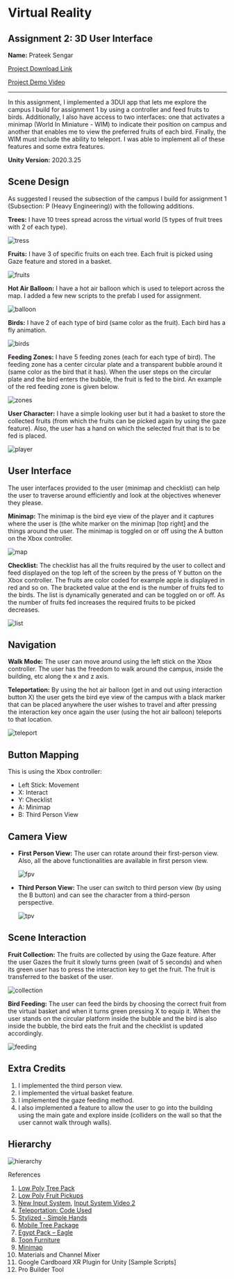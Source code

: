 # Virtual Reality
## Assignment 2: 3D User Interface

**Name:** Prateek Sengar  

[Project Download Link](https://drive.google.com/file/d/11pRtANi568CsP5q6QAIDeEfBVpYP8L7_/view?usp=drive_link) 

[Project Demo Video](https://youtu.be/GfBhAsTzVvw) 

---

In this assignment, I implemented a 3DUI app that lets me explore the campus I build for assignment 1 by using a controller and feed fruits to birds. Additionally, I also have access to two interfaces: one that activates a minimap (World In Miniature - WIM) to indicate their position on campus and another that enables me to view the preferred fruits of each bird. Finally, the WIM must include the ability to teleport. I was able to implement all of these features and some extra features. 

**Unity Version:** 2020.3.25

## Scene Design
As suggested I reused the subsection of the campus I build for assignment 1 (Subsection: P (Heavy Engineering)) with the following additions. 

**Trees:**  I have 10 trees spread across the virtual world (5 types of fruit trees with 2 of each type).

![tress](screenshots/ss1.png)

**Fruits:** I have 3 of specific fruits on each tree. Each fruit is picked using Gaze feature and stored in a basket.

![fruits](screenshots/ss2.png)

**Hot Air Balloon:** I have a hot air balloon which is used to teleport across the map. I added a few new scripts to the prefab I used for assignment.

![balloon](screenshots/ss3.png)

**Birds:** I have 2 of each type of bird (same color as the fruit). Each bird has a fly animation.

![birds](screenshots/ss4.png)

**Feeding Zones:** I have 5 feeding zones (each for each type of bird). The feeding zone has a center circular plate and a transparent bubble around it (same color as the bird that it has). When the user steps on the circular plate and the bird enters the bubble, the fruit is fed to the bird. An example of the red feeding zone is given below.

![zones](screenshots/ss5.png)

**User Character:** I have a simple looking user but it had a basket to store the collected fruits (from which the fruits can be picked again by using the gaze feature). Also, the user has a hand on which the selected fruit that is to be fed is placed.

![player](screenshots/ss6.png)

## User Interface
The user interfaces provided to the user (minimap and checklist) can help the user to traverse around efficiently and look at the objectives whenever they please. 

**Minimap:** The minimap is the bird eye view of the player and it captures where the user is (the white marker on the minimap [top right] and the things around the user. The minimap is toggled on or off using the A button on the Xbox controller.

![map](screenshots/ss7.png)

**Checklist:** The checklist has all the fruits required by the user to collect and feed displayed on the top left of the screen by the press of Y button on the Xbox controller. The fruits are color coded for example apple is displayed in red and so on. The bracketed value at the end is the number of fruits fed to the birds. The list is dynamically generated and can be toggled on or off. As the number of fruits fed increases the required fruits to be picked decreases.

![list](screenshots/ss8.png)

## Navigation
**Walk Mode:** The user can move around using the left stick on the Xbox controller. The user has the freedom to walk around the campus, inside the building, etc along the x and z axis.

**Teleportation:** By using the hot air balloon (get in and out using interaction button X) the user gets the bird eye view of the campus with a black marker that can be placed anywhere the user wishes to travel and after pressing the interaction key once again the user (using the hot air balloon) teleports to that location.

![teleport](screenshots/ss9.png)

## Button Mapping
This is using the Xbox controller:
- Left Stick: Movement
- X: Interact
- Y: Checklist
- A: Minimap
- B: Third Person View

## Camera View
- **First Person View:** The user can rotate around their first-person view. Also, all the above functionalities are available in first person view.

  ![fpv](screenshots/ss10.png)

- **Third Person View:** The user can switch to third person view (by using the B button) and can see the character from a third-person perspective.

  ![tpv](screenshots/ss11.png)

## Scene Interaction
**Fruit Collection:** The fruits are collected by using the Gaze feature. After the user Gazes the fruit it slowly turns green (wait of 5 seconds) and when its green user has to press the interaction key to get the fruit. The fruit is transferred to the basket of the user.

![collection](screenshots/ss12.png)

**Bird Feeding:** The user can feed the birds by choosing the correct fruit from the virtual basket and when it turns green pressing X to equip it. When the user stands on the circular platform inside the bubble and the bird is also inside the bubble, the bird eats the fruit and the checklist is updated accordingly.

![feeding](screenshots/ss13.png)

## Extra Credits
1. I implemented the third person view.
2. I implemented the virtual basket feature.
3. I implemented the gaze feeding method.
4. I also implemented a feature to allow the user to go into the building using the main gate and explore inside (colliders on the wall so that the user cannot walk through walls).

## Hierarchy

![hierarchy](screenshots/ss14.png)

References
1. [Low Poly Tree Pack](https://assetstore.unity.com/packages/3d/vegetation/trees/low-poly-tree-pack-57866)
2. [Low Poly Fruit Pickups](https://assetstore.unity.com/packages/3d/props/food/low-poly-fruit-pickups-98135)
3. [New Input System](https://www.youtube.com/watch?v=HmXU4dZbaMw&ab_channel=BMo), [Input System Video 2](https://www.youtube.com/watch?v=m5WsmlEOFiA&t=907s&ab_channel=samyam)
4. [Teleportation: Code Used](https://www.youtube.com/watch?v=mrYkd1U7RZE&ab_channel=NimaJamalian)
5. [Stylized - Simple Hands](https://assetstore.unity.com/packages/3d/characters/stylized-simple-hands-221297)
6. [Mobile Tree Package](https://assetstore.unity.com/packages/3d/vegetation/trees/mobile-tree-package-18866)
7. [Egypt Pack – Eagle](https://assetstore.unity.com/packages/3d/characters/animals/birds/egypt-pack-eagle-140079)
8. [Toon Furniture](https://assetstore.unity.com/packages/3d/props/furniture/toon-furniture-88740)
9. [Minimap](https://www.youtube.com/watch?v=xh2oQ8t0eqU&ab_channel=GDTitans)
10. Materials and Channel Mixer
11. Google Cardboard XR Plugin for Unity [Sample Scripts]
12. Pro Builder Tool
